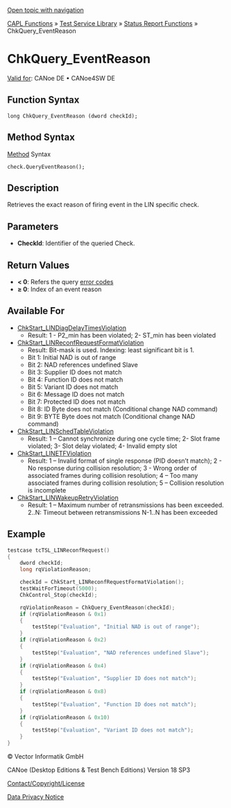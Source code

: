 [Open topic with navigation](../../../../../CANoeDEFamily.htm#Topics/CAPLFunctions/Test/Functions/CAPLfunctionChkQueryEventReason.md)

[CAPL Functions](../../CAPLfunctions.md) » [Test Service Library](../CAPLfunctionsTSLOverview.md) » [Status Report Functions](../CAPLfunctionsTSLStatusReportFunctions.md) » ChkQuery_EventReason

# ChkQuery_EventReason

[Valid for](../../../Shared/FeatureAvailability.md): CANoe DE • CANoe4SW DE

## Function Syntax

```
long ChkQuery_EventReason (dword checkId);
```

## Method Syntax

[Method](../../../Shared/CAPL/General/ClassesAndObjects.md) Syntax

```
check.QueryEventReason();
```

## Description

Retrieves the exact reason of firing event in the LIN specific check.

## Parameters

- **CheckId**: Identifier of the queried Check.

## Return Values

- **< 0**: Refers the query [error codes](../CAPLfunctionsTSLErrorCodes.md)
- **≥ 0**: Index of an event reason

## Available For

- [ChkStart_LINDiagDelayTimesViolation](CAPLfunctionChkStartLinDiagDelayTimesViolation.md)
  - Result: 1 - P2_min has been violated; 2- ST_min has been violated
- [ChkStart_LINReconfRequestFormatViolation](CAPLfunctionChkStartLinReconfRequestFormatViolation.md)
  - Result: Bit-mask is used. Indexing: least significant bit is 1.
  - Bit 1: Initial NAD is out of range
  - Bit 2: NAD references undefined Slave
  - Bit 3: Supplier ID does not match
  - Bit 4: Function ID does not match
  - Bit 5: Variant ID does not match
  - Bit 6: Message ID does not match
  - Bit 7: Protected ID does not match
  - Bit 8: ID Byte does not match (Conditional change NAD command)
  - Bit 9: BYTE Byte does not match (Conditional change NAD command)
- [ChkStart_LINSchedTableViolation](CAPLfunctionChkStartLinSchedTableViolation.md)
  - Result: 1 – Cannot synchronize during one cycle time; 2- Slot frame violated; 3- Slot delay violated; 4- Invalid empty slot
- [ChkStart_LINETFViolation](CAPLfunctionChkStartLinEtfViolation.md)
  - Result: 1 – Invalid format of single response (PID doesn’t match); 2 - No response during collision resolution; 3 - Wrong order of associated frames during collision resolution; 4 – Too many associated frames during collision resolution; 5 – Collision resolution is incomplete
- [ChkStart_LINWakeupRetryViolation](CAPLfunctionChkStartLinWakeupRetryViolation.md)
  - Result: 1 – Maximum number of retransmissions has been exceeded. 2..N: Timeout between retransmissions N-1..N has been exceeded

## Example

```c
testcase tcTSL_LINReconfRequest()
{
    dword checkId;
    long rqViolationReason;

    checkId = ChkStart_LINReconfRequestFormatViolation();
    testWaitForTimeout(5000);
    ChkControl_Stop(checkId);

    rqViolationReason = ChkQuery_EventReason(checkId);
    if (rqViolationReason & 0x1)
    {
        testStep("Evaluation", "Initial NAD is out of range");
    }
    if (rqViolationReason & 0x2)
    {
        testStep("Evaluation", "NAD references undefined Slave");
    }
    if (rqViolationReason & 0x4)
    {
        testStep("Evaluation", "Supplier ID does not match");
    }
    if (rqViolationReason & 0x8)
    {
        testStep("Evaluation", "Function ID does not match");
    }
    if (rqViolationReason & 0x10)
    {
        testStep("Evaluation", "Variant ID does not match");
    }
}
```

© Vector Informatik GmbH

CANoe (Desktop Editions & Test Bench Editions) Version 18 SP3

[Contact/Copyright/License](../../../Shared/ContactCopyrightLicense.md)

[Data Privacy Notice](https://www.vector.com/int/en/company/get-info/privacy-policy/)

